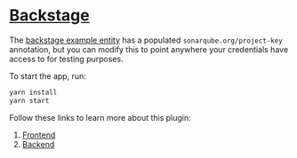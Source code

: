 # [Backstage](https://backstage.io)

The [backstage example entity](./examples/entities.yaml) has a populated `sonarqube.org/project-key` annotation, but you can modify this to point anywhere your credentials have access to for testing purposes.

To start the app, run:

```sh
yarn install
yarn start
```

Follow these links to learn more about this plugin:

1. [Frontend](./plugins/sonarqube/README.md)
2. [Backend](./plugins/sonarqube-backend/README.md)
